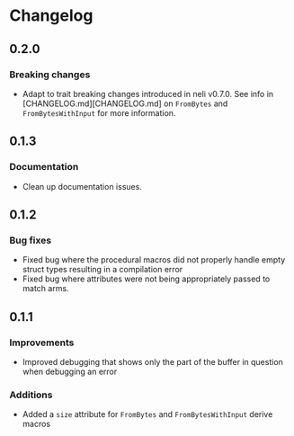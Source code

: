 # Changelog

## 0.2.0
### Breaking changes
* Adapt to trait breaking changes introduced in neli v0.7.0. See info in
[CHANGELOG.md][CHANGELOG.md] on `FromBytes` and `FromBytesWithInput` for more
information.

## 0.1.3
### Documentation
* Clean up documentation issues.

## 0.1.2
### Bug fixes
* Fixed bug where the procedural macros did not properly handle empty struct types
resulting in a compilation error
* Fixed bug where attributes were not being appropriately passed to match arms.

## 0.1.1
### Improvements
* Improved debugging that shows only the part of the buffer in question when debugging
an error

### Additions
* Added a `size` attribute for `FromBytes` and `FromBytesWithInput` derive macros
